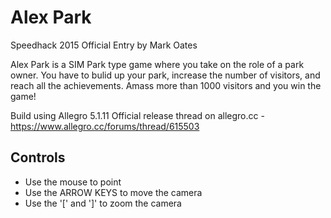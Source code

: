 

Alex Park
=========

Speedhack 2015 Official Entry by Mark Oates

Alex Park is a SIM Park type game where you take on the role of a park owner.  You have to bulid up your park, increase the number of visitors, and reach all the achievements.  Amass more than 1000 visitors and you win the game!

Build using Allegro 5.1.11
Official release thread on allegro.cc - https://www.allegro.cc/forums/thread/615503


Controls
--------

* Use the mouse to point
* Use the ARROW KEYS to move the camera
* Use the '[' and ']' to zoom the camera


